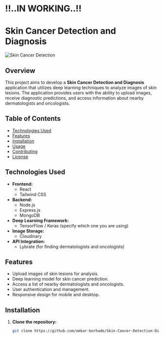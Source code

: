 #   !!..IN WORKING..!!
# Skin Cancer Detection and Diagnosis

![Skin Cancer Detection](https://images.unsplash.com/photo-1581487362448-0c7d58c34b52) 


## Overview

This project aims to develop a **Skin Cancer Detection and Diagnosis** application that utilizes deep learning techniques to analyze images of skin lesions. The application provides users with the ability to upload images, receive diagnostic predictions, and access information about nearby dermatologists and oncologists.

## Table of Contents

- [Technologies Used](#technologies-used)
- [Features](#features)
- [Installation](#installation)
- [Usage](#usage)
- [Contributing](#contributing)
- [License](#license)

## Technologies Used

- **Frontend:** 
  - React
  - Tailwind CSS
- **Backend:** 
  - Node.js
  - Express.js
  - MongoDB
- **Deep Learning Framework:** 
  - TensorFlow / Keras (specify which one you are using)
- **Image Storage:** 
  - Cloudinary
- **API Integration:** 
  - Lybrate (for finding dermatologists and oncologists)

## Features

- Upload images of skin lesions for analysis.
- Deep learning model for skin cancer prediction.
- Access a list of nearby dermatologists and oncologists.
- User authentication and management.
- Responsive design for mobile and desktop.

## Installation

1. **Clone the repository:**

   ```bash
   git clone https://github.com/omkar-borhade/Skin-Cancer-Detection-Diagnosis-Project.git
